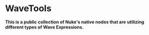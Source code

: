 # WaveTools

**This is a public collection of Nuke's native nodes that are**
**utilizing different types of Wave Expressions.**
